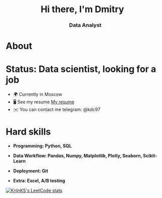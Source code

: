 <h1 align="center">Hi there, I'm <a target="_blank">Dmitry</a> 
<img src="https://github.com/blackcater/blackcater/raw/main/images/Hi.gif" height="12"/></h1>
<h3 align="center">Data Analyst</h3>

# About
# Status: Data scientist, looking for a job
* 🌍 Currently in Moscow
* 🖥️ See my resume
[My resume](https://sochi.hh.ru/applicant/resumes/view?resume=77246ca1ff0c9fa88b0039ed1f463241364a59)
* ✉️ You can contact me
  telegram: @kdc97
# Hard skills

* **Programming: Python, SQL**

* **Data Workflow: Pandas, Numpy, Matplotlib, Plotly, Seaborn, Scikit-Learn**

* **Deployment: Git**

* **Extra: Excel, A/B testing**

[![KnlnKS's LeetCode stats](https://leetcode-stats-six.vercel.app/api?username=Gowritecoder)](https://github.com/KnlnKS/leetcode-stats)
